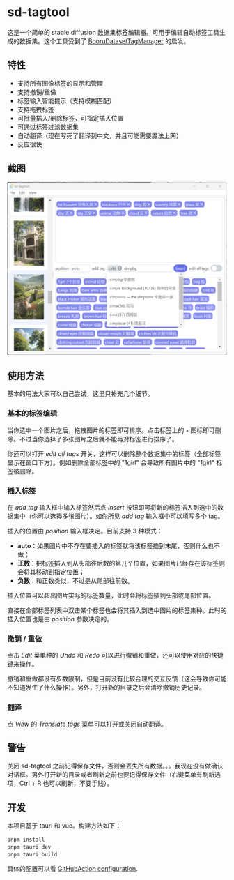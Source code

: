 # sd-tagtool

这是一个简单的 stable diffusion 数据集标签编辑器。可用于编辑自动标签工具生成的数据集。这个工具受到了 [BooruDatasetTagManager](https://github.com/starik222/BooruDatasetTagManager) 的启发。

## 特性

- 支持所有图像标签的显示和管理
- 支持撤销/重做
- 标签输入智能提示（支持模糊匹配）
- 支持拖拽标签
- 可批量插入/删除标签，可指定插入位置
- 可通过标签过滤数据集
- 自动翻译（现在写死了翻译到中文，并且可能需要魔法上网）
- 反应很快

## 截图
![screenshot.png](images/screenshot.webp)

## 使用方法

基本的用法大家可以自己尝试，这里只补充几个细节。

### 基本的标签编辑

当你选中一个图片之后，拖拽图片的标签即可排序。点击标签上的 `×` 图标即可删除。不过当你选择了多张图片之后就不能再对标签进行排序了。

你还可以打开 *edit all tags* 开关，这样可以删除整个数据集中的标签（全部标签显示在窗口下方）。例如删除全部标签中的 "1girl" 会导致所有图片中的 "1girl" 标签被删除。

### 插入标签

在 *add tag* 输入框中输入标签然后点 *Insert* 按钮即可将新的标签插入到选中的数据集中（你可以选择多张图片）。如你所见 *add tag* 输入框中可以填写多个 tag。

插入的位置由 *position* 输入框决定。目前支持 3 种模式：
- **auto**：如果图片中不存在要插入的标签就将该标签插到末尾，否则什么也不做；
- **正数**：把标签插入到从头部往后数的第几个位置，如果图片已经存在该标签则会将其移动到指定位置；
- **负数**：和正数类似，不过是从尾部往前数。

插入位置可以超出图片实际的标签数量，此时会将标签插到头部或尾部位置。

直接在全部标签列表中双击某个标签也会将其插入到选中图片的标签集种。此时的插入位置也是由 *position* 参数决定的。

### 撤销 / 重做

点击 *Edit* 菜单种的 *Undo* 和 *Redo* 可以进行撤销和重做，还可以使用对应的快捷键来操作。

撤销和重做都没有步数限制，但是目前没有比较合理的交互反馈（这会导致你可能不知道发生了什么操作）。另外，打开新的目录之后会清除撤销历史记录。

### 翻译

点 *View* 的 *Translate tags* 菜单可以打开或关闭自动翻译。

## 警告

关闭 sd-tagtool 之前记得保存文件，否则会丢失所有数据。。。我现在没有做确认对话框。另外打开新的目录或者刷新之前也要记得保存文件（右键菜单有刷新选项，Ctrl + R 也可以刷新，不要手贱）。

## 开发

本项目基于 tauri 和 vue。构建方法如下：
``` bash
pnpm install
pnpm tauri dev
pnpm tauri build
```

具体的配置可以看 [GitHubAction configuration](.github/workflows).
